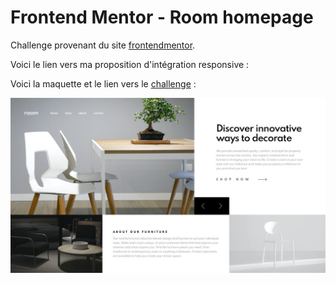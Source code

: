 # Frontend Mentor - Room homepage

Challenge provenant du site [frontendmentor](https://www.frontendmentor.io/).

Voici le lien vers ma proposition d'intégration responsive : 

Voici la maquette et le lien vers le [challenge](https://www.frontendmentor.io/challenges/room-homepage-BtdBY_ENq) : 

![](./desktop-design-slide-1.jpg)
